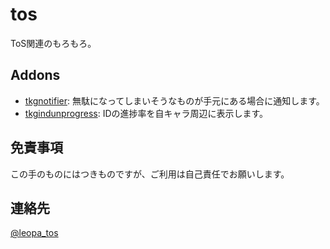 # tos
ToS関連のもろもろ。

## Addons
* [tkgnotifier](https://github.com/tokageel/tos/tree/master/addons/tkgnotifier): 無駄になってしまいそうなものが手元にある場合に通知します。
* [tkgindunprogress](https://github.com/tokageel/tos/tree/master/addons/tkgindunprogress): IDの進捗率を自キャラ周辺に表示します。

## 免責事項
この手のものにはつきものですが、ご利用は自己責任でお願いします。

## 連絡先
[@leopa_tos](https://twitter.com/leopa_tos) 
